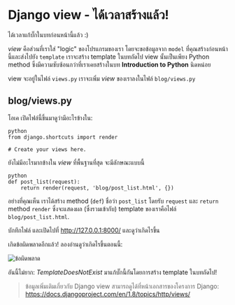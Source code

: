# Django view - ได้เวลาสร้างแล้ว!

ได้เวลาแก้บั๊กในบทก่อนหน้านี้แล้ว :)

*view* คือส่วนที่เราใส่ "logic" ของโปรแกรมของเรา โดยจะขอข้อมูลจาก `model` ที่คุณสร้างก่อนหน้านี้และส่งไปยัง `template` เราจะสร้าง template ในบทถัดไป view นั้นเป็นเพียง Python method ซึ่งมีความซับซ้อนกว่าที่เราเคยสร้างในบท **Introduction to Python** นิดหน่อย

view จะอยู่ในไฟล์ `views.py` เราจะเพิ่ม *view* ของเราลงในไฟล์ `blog/views.py`

## blog/views.py

โอเค เปิดไฟล์นี้ขึ้นมาดูว่ามีอะไรข้างใน:

    python
    from django.shortcuts import render
    
    # Create your views here.
    

ยังไม่มีอะไรมากข้างใน *view* ที่พื้นฐานที่สุด จะมีลักษณะแบบนี้

    python
    def post_list(request):
        return render(request, 'blog/post_list.html', {})
    

อย่างที่คุณเห็น เราได้สร้าง method (`def`) ชื่อว่า `post_list` โดยรับ `request` และ `return` method `render` ซึ่งจะแสดงผล (ซึ่งรวมเข้ากับ) template ของเราคือไฟล์ `blog/post_list.html`.

บักทึกไฟล์ และเปิดไปที่ http://127.0.0.1:8000/ และดูว่าเกิดไรขึ้น

เกิดข้อผิดพลาดอีกแล้ว! ลองอ่านดูว่าเกิดไรขึ้นตอนนี้:

![ข้อผิดพลาด][1]

 [1]: images/error.png

อันนี้ไม่ยาก: *TemplateDoesNotExist* มาแก้บั๊กนี้กันโดยการสร้าง template ในบทถัดไป!

> ข้อมูลเพิ่มเติมเกี่ยวกับ Django view สามารถดูได้ที่หน้าเอกสารของโครงการ Django: https://docs.djangoproject.com/en/1.8/topics/http/views/
